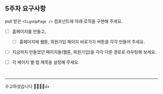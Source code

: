 ## 5주차 요구사항

pull 받은 `<SignUpPage />` 컴포넌트에 아래 로직을 구현해 주세요.

- [ ] 홈페이지를 만들고,
  - [ ] 홈페이지에 웹툰, 회원가입 페이지 바로가기 버튼을 각각 만들어 주세요.
- [ ] 지금까지 만들었던 페이지들(웹툰, 회원가입)을 각각 다른 경로로 라우팅해 보세요.
- [ ] 각 페이지 별 탭 제목을 설정해 주세요.


<br />

---

수고하셨습니다 🙇‍♀️🙇‍♀️👍
